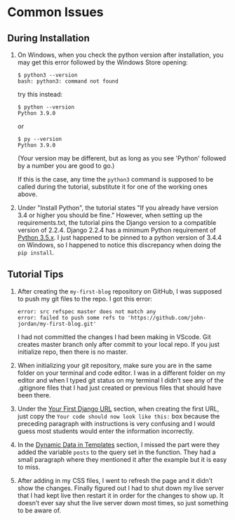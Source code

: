 # Common Issues

## During Installation

1. On Windows, when you check the python version after installation, you may get this error followed by the Windows Store opening:

	```
	$ python3 --version
	bash: python3: command not found
	```
	
	try this instead:
	
	```
	$ python --version
	Python 3.9.0
	```
	
	or
	

	```
	$ py --version
	Python 3.9.0
	```
	
	(Your version may be different, but as long as you see 'Python' followed by a number you are good to go.)
	
	If this is the case, any time the `python3` command is supposed to be called during the tutorial, substitute it for one of the working ones above.
	
2. Under "Install Python", the tutorial states "If you already have version 3.4 or higher you should be fine."  However, when setting up the requirements.txt, the tutorial pins the Django version to a compatible version of 2.2.4.  Django 2.2.4 has a minimum Python requirement of [Python 3.5.x](https://pypi.org/project/Django/2.2.4/ "Django 2.2.4 Page on pypi.org").  I just happened to be pinned to a python version of 3.4.4 on Windows, so I happened to notice this discrepancy when doing the `pip install`.  

## Tutorial Tips

1. After creating the `my-first-blog` repository on GitHub, I was supposed to push my git files to the repo.  I got this error:

	```
	error: src refspec master does not match any  
	error: failed to push some refs to 'https://github.com/john-jordan/my-first-blog.git'
	```

	I had not committed the changes I had been making in VScode. Git creates master branch only after commit to your local repo. If you just initialize repo, then there is no master.

1. When initializing your git repository, make sure you are in the same folder on your terminal and code editor.  I was in a different folder on my editor and when I typed git status on my terminal I didn’t see any of the .gitignore files that I had just created or previous files that should have been there.

1. Under the [Your First Django URL](https://tutorial.djangogirls.org/en/django_urls/#your-first-django-url) section, when creating the first URL, just copy the `Your code should now look like this:` box because the preceding paragraph with instructions is very confusing and I would guess most students would enter the information incorrectly. 

1. In the [Dynamic Data in Templates](https://tutorial.djangogirls.org/en/dynamic_data_in_templates/) section, I missed the part were they added the variable `posts` to the query set in the function.  They had a small paragraph where they mentioned it after the example but it is easy to miss.

1. After adding in my CSS files, I went to refresh the page and it didn’t show the changes.  Finally figured out I had to shut down my live server  that I had kept live then restart it in order for the changes to show up.  It doesn’t ever say shut the live server down most times, so just something to be aware of.
